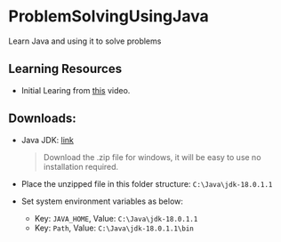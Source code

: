 # ProblemSolvingUsingJava

Learn Java and using it to solve problems

## Learning Resources

- Initial Learing from [this](https://www.youtube.com/watch?v=8cm1x4bC610&t=991s&ab_channel=Telusko) video.

## Downloads:

- Java JDK: [link](https://www.oracle.com/java/technologies/downloads/)
  > Download the .zip file for windows, it will be easy to use no installation required.
- Place the unzipped file in this folder structure: `C:\Java\jdk-18.0.1.1`
- Set system environment variables as below:

  - Key: `JAVA_HOME`, Value: `C:\Java\jdk-18.0.1.1`
  - Key: `Path`, Value: `C:\Java\jdk-18.0.1.1\bin`

